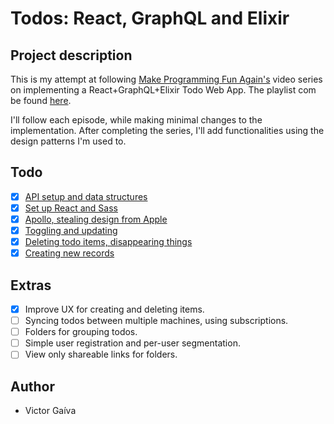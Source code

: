 # Todos: React, GraphQL and Elixir  

## Project description
This is my attempt at following [Make Programming Fun Again's](https://www.youtube.com/channel/UCW_YiVuoo-WG0bxQElVgxAg) video series on implementing a React+GraphQL+Elixir Todo Web App. The playlist com be found [here](https://www.youtube.com/watch?v=8MCmTiB3g6c&list=PLbYBXKy2Fbj8E3Zfo0_uVGVmMWNQxh5H3).

I'll follow each episode, while making minimal changes to the implementation. After completing the series, I'll add functionalities using the design patterns I'm used to.

## Todo
- [x] [API setup and data structures](https://www.youtube.com/watch?v=8MCmTiB3g6c)
- [x] [Set up React and Sass](https://www.youtube.com/watch?v=MxGQrmqubsI)
- [x] [Apollo, stealing design from Apple](https://www.youtube.com/watch?v=zObab-8qqQE)
- [x] [Toggling and updating](https://www.youtube.com/watch?v=Z7r-q8vntvQ)
- [x] [Deleting todo items, disappearing things](https://www.youtube.com/watch?v=saw_n_YTbR0)
- [x] [Creating new records](https://www.youtube.com/watch?v=SzBuz3lKNF8)

## Extras
- [x] Improve UX for creating and deleting items.
- [ ] Syncing todos between multiple machines, using subscriptions.
- [ ] Folders for grouping todos.
- [ ] Simple user registration and per-user segmentation.
- [ ] View only shareable links for folders.

## Author
* Victor Gaíva
